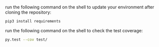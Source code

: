 run the following command on the shell to update your environment after cloning the repository:
```bash
pip3 install requirements
```
run the following command on the shell to check the test coverage:
```bash
py.test --cov test/
```
